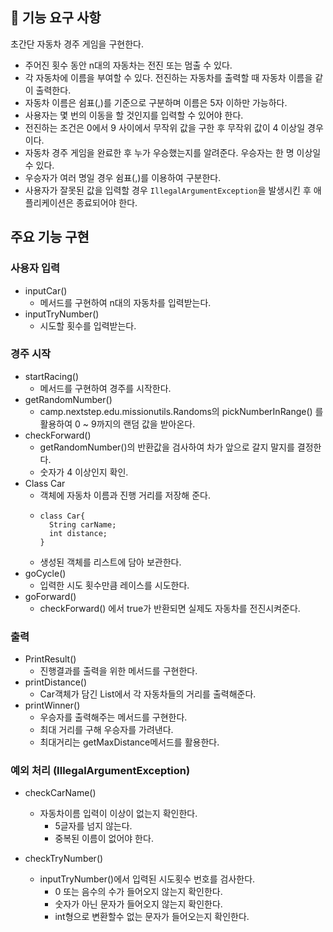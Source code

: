 ## 🚀 기능 요구 사항

초간단 자동차 경주 게임을 구현한다.

- 주어진 횟수 동안 n대의 자동차는 전진 또는 멈출 수 있다.
- 각 자동차에 이름을 부여할 수 있다. 전진하는 자동차를 출력할 때 자동차 이름을 같이 출력한다.
- 자동차 이름은 쉼표(,)를 기준으로 구분하며 이름은 5자 이하만 가능하다.
- 사용자는 몇 번의 이동을 할 것인지를 입력할 수 있어야 한다.
- 전진하는 조건은 0에서 9 사이에서 무작위 값을 구한 후 무작위 값이 4 이상일 경우이다.
- 자동차 경주 게임을 완료한 후 누가 우승했는지를 알려준다. 우승자는 한 명 이상일 수 있다.
- 우승자가 여러 명일 경우 쉼표(,)를 이용하여 구분한다.
- 사용자가 잘못된 값을 입력할 경우 `IllegalArgumentException`을 발생시킨 후 애플리케이션은 종료되어야 한다.

## 주요 기능 구현
### 사용자 입력
* inputCar()
  * 메서드를 구현하여 n대의 자동차를 입력받는다.
* inputTryNumber()
  * 시도할 횟수를 입력받는다.
  
### 경주 시작
* startRacing() 
  * 메서드를 구현하여 경주를 시작한다.
* getRandomNumber() 
  *  camp.nextstep.edu.missionutils.Randoms의 pickNumberInRange() 를 활용하여 0 ~ 9까지의 랜덤 값을 받아온다.
* checkForward()
  * getRandomNumber()의 반환값을 검사하여 차가 앞으로 갈지 말지를 결정한다.
  * 숫자가 4 이상인지 확인.
* Class Car 
  * 객체에 자동차 이름과 진행 거리를 저장해 준다.
  * ```
    class Car{
      String carName;
      int distance;
    }
    ```
  * 생성된 객체를 리스트에 담아 보관한다.
* goCycle()
  * 입력한 시도 횟수만큼 레이스를 시도한다. 
* goForward()
  * checkForward() 에서 true가 반환되면 실제도 자동차를 전진시켜준다.

### 출력
* PrintResult()
  * 진행결과를 출력을 위한 메서드를 구현한다.
* printDistance()
  * Car객체가 담긴 List에서 각 자동차들의 거리를 출력해준다.
* printWinner()
  * 우승자를 출력해주는 메서드를 구현한다. 
  * 최대 거리를 구해 우승자를 가려낸다.
  * 최대거리는 getMaxDistance메서드를 활용한다.

### 예외 처리 (IllegalArgumentException)
* checkCarName() 
  * 자동차이름 입력이 이상이 없는지 확인한다.
    * 5글자를 넘지 않는다.
    * 중복된 이름이 없어야 한다.

* checkTryNumber()
  * inputTryNumber()에서 입력된 시도횟수 번호를 검사한다.
    * 0 또는 음수의 수가 들어오지 않는지 확인한다.
    * 숫자가 아닌 문자가 들어오지 않는지 확인한다.
    * int형으로 변환할수 없는 문자가 들어오는지 확인한다.


  


